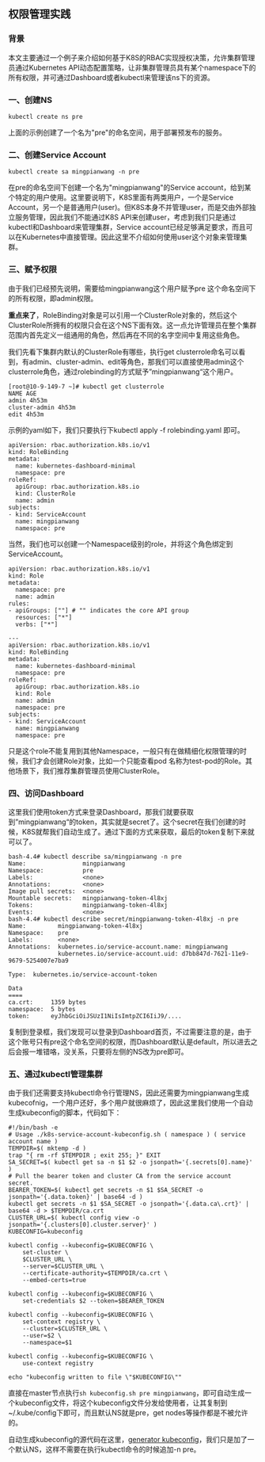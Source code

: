 
## 权限管理实践

### 背景
本文主要通过一个例子来介绍如何基于K8S的RBAC实现授权决策，允许集群管理员通过Kubernetes API动态配置策略，让非集群管理员具有某个namespace下的所有权限，并可通过Dashboard或者kubectl来管理该ns下的资源。

### 一、创建NS

```
kubectl create ns pre
```

上面的示例创建了一个名为"pre"的命名空间，用于部署预发布的服务。

### 二、创建Service Account

```
kubectl create sa mingpianwang -n pre
```

在pre的命名空间下创建一个名为"mingpianwang"的Service account，给到某个特定的用户使用。这里要说明下，K8S里面有两类用户，一个是Service Account，另一个是普通用户(user)。但K8S本身不并管理user，而是交由外部独立服务管理，因此我们不能通过K8S API来创建user，考虑到我们只是通过kubectl和Dashboard来管理集群，Service account已经足够满足要求，而且可以在Kubernetes中直接管理。因此这里不介绍如何使用user这个对象来管理集群。

### 三、赋予权限

由于我们已经预先说明，需要给mingpianwang这个用户赋予pre 这个命名空间下的所有权限，即admin权限。

**重点来了**，RoleBinding对象是可以引用一个ClusterRole对象的，然后这个ClusterRole所拥有的权限只会在这个NS下面有效。这一点允许管理员在整个集群范围内首先定义一组通用的角色，然后再在不同的名字空间中复用这些角色。

我们先看下集群内默认的ClusterRole有哪些，执行get clusterrole命名可以看到，有admin、cluster-admin、edit等角色，那我们可以直接使用admin这个clusterrole角色，通过rolebinding的方式赋予”mingpianwang“这个用户。

```
[root@10-9-149-7 ~]# kubectl get clusterrole
NAME AGE
admin 4h53m
cluster-admin 4h53m
edit 4h53m
```

示例的yaml如下，我们只要执行下kubectl apply -f rolebinding.yaml 即可。

```
apiVersion: rbac.authorization.k8s.io/v1
kind: RoleBinding
metadata:
  name: kubernetes-dashboard-minimal
  namespace: pre
roleRef:
  apiGroup: rbac.authorization.k8s.io
  kind: ClusterRole
  name: admin
subjects:
- kind: ServiceAccount
  name: mingpianwang
  namespace: pre
```

当然，我们也可以创建一个Namespace级别的role，并将这个角色绑定到ServiceAccount。

```
apiVersion: rbac.authorization.k8s.io/v1
kind: Role
metadata:
  namespace: pre
  name: admin
rules:
- apiGroups: [""] # "" indicates the core API group
  resources: ["*"]
  verbs: ["*"]

---
apiVersion: rbac.authorization.k8s.io/v1
kind: RoleBinding
metadata:
  name: kubernetes-dashboard-minimal
  namespace: pre
roleRef:
  apiGroup: rbac.authorization.k8s.io
  kind: Role
  name: admin
  namespace: pre
subjects:
- kind: ServiceAccount
  name: mingpianwang
  namespace: pre

```
只是这个role不能复用到其他Namespace，一般只有在做精细化权限管理的时候，我们才会创建Role对象，比如一个只能查看pod 名称为test-pod的Role。其他场景下，我们推荐集群管理员使用ClusterRole。

### 四、访问Dashboard

这里我们使用token方式来登录Dashboard，那我们就要获取到”mingpianwang“的token，其实就是secret了。这个secret在我们创建的时候，K8S就帮我们自动生成了。通过下面的方式来获取，最后的token复制下来就可以了。

```
bash-4.4# kubectl describe sa/mingpianwang -n pre
Name:                mingpianwang
Namespace:           pre
Labels:              <none>
Annotations:         <none>
Image pull secrets:  <none>
Mountable secrets:   mingpianwang-token-4l8xj
Tokens:              mingpianwang-token-4l8xj
Events:              <none>
bash-4.4# kubectl describe secret/mingpianwang-token-4l8xj -n pre
Name:         mingpianwang-token-4l8xj
Namespace:    pre
Labels:       <none>
Annotations:  kubernetes.io/service-account.name: mingpianwang
              kubernetes.io/service-account.uid: d7bb847d-7621-11e9-9679-5254007e7ba9

Type:  kubernetes.io/service-account-token

Data
====
ca.crt:     1359 bytes
namespace:  5 bytes
token:      eyJhbGciOiJSUzI1NiIsImtpZCI6IiJ9/....
```
复制到登录框，我们发现可以登录到Dashboard首页，不过需要注意的是，由于这个账号只有pre这个命名空间的权限，而Dashboard默认是default，所以进去之后会报一堆错咯，没关系，只要将左侧的NS改为pre即可。

### 五、通过kubectl管理集群

由于我们还需要支持kubectl命令行管理NS，因此还需要为mingpianwang生成kubecofnig，一个用户还好，多个用户就很麻烦了，因此这里我们使用一个自动生成kubeconfig的脚本，代码如下：

```
#!/bin/bash -e
# Usage ./k8s-service-account-kubeconfig.sh ( namespace ) ( service account name )
TEMPDIR=$( mktemp -d )
trap "{ rm -rf $TEMPDIR ; exit 255; }" EXIT
SA_SECRET=$( kubectl get sa -n $1 $2 -o jsonpath='{.secrets[0].name}' )
# Pull the bearer token and cluster CA from the service account secret.
BEARER_TOKEN=$( kubectl get secrets -n $1 $SA_SECRET -o jsonpath='{.data.token}' | base64 -d )
kubectl get secrets -n $1 $SA_SECRET -o jsonpath='{.data.ca\.crt}' | base64 -d > $TEMPDIR/ca.crt
CLUSTER_URL=$( kubectl config view -o jsonpath='{.clusters[0].cluster.server}' )
KUBECONFIG=kubeconfig

kubectl config --kubeconfig=$KUBECONFIG \
    set-cluster \
    $CLUSTER_URL \
    --server=$CLUSTER_URL \
    --certificate-authority=$TEMPDIR/ca.crt \
    --embed-certs=true

kubectl config --kubeconfig=$KUBECONFIG \
    set-credentials $2 --token=$BEARER_TOKEN

kubectl config --kubeconfig=$KUBECONFIG \
    set-context registry \
    --cluster=$CLUSTER_URL \
    --user=$2 \
    --namespace=$1

kubectl config --kubeconfig=$KUBECONFIG \
    use-context registry

echo "kubeconfig written to file \"$KUBECONFIG\""
```
直接在master节点执行`sh kubeconfig.sh pre mingpianwang`，即可自动生成一个kubeconfig文件，将这个kubeconfig文件分发给使用者，让其复制到~/.kube/config下即可，而且默认NS就是pre，get nodes等操作都是不被允许的。

自动生成kubeconfig的源代码在这里，[generator kubeconfig](https://gist.github.com/ericchiang/d2a838ddad3f44436ae001a342e1001e)，我们只是加了一个默认NS，这样不需要在执行kubectl命令的时候追加-n pre。
